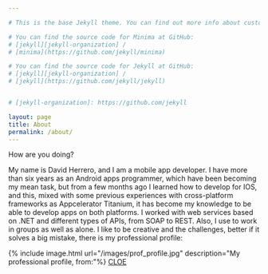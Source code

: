 ```yaml
---

# This is the base Jekyll theme. You can find out more info about customizing your Jekyll theme, as well as basic Jekyll usage documentation at [jekyllrb.com](https://jekyllrb.com/)

# You can find the source code for Minima at GitHub:
# [jekyll][jekyll-organization] /
# [minima](https://github.com/jekyll/minima)

# You can find the source code for Jekyll at GitHub:
# [jekyll][jekyll-organization] /
# [jekyll](https://github.com/jekyll/jekyll)


# [jekyll-organization]: https://github.com/jekyll

layout: page
title: About
permalink: /about/
---
```

How are you doing?

My name is David Herrero, and I am a mobile app developer. I have more than six years as an Android apps programmer, which have been becoming my mean task, but from a few months ago I learned how to develop for IOS, and this, mixed with some previous experiences with cross-platform frameworks as Appcelerator Titanium, it has become my knowledge to be able to develop apps on both platforms. I worked with web services based on .NET and different types of APIs, from SOAP to REST. Also, I use to work in groups as well as alone. I like to be creative and the challenges, better if it solves a big mistake, there is my professional profile:

{% include image.html url="/images/prof_profile.jpg" description="My professional profile, from:"%}
[CLOE](https://wwwc.oficinadetreball.gencat.cat/cloe/ST?LANGUAGE=ES&CNMACTION=showIntro)

